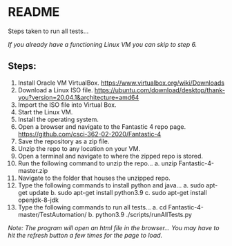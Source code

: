 # README
Steps taken to run all tests...

*If you already have a functioning Linux VM you can skip to step 6.*

## Steps:
1. Install Oracle VM VirtualBox.
	https://www.virtualbox.org/wiki/Downloads 
2. Download a Linux ISO file.
	https://ubuntu.com/download/desktop/thank-you?version=20.04.1&architecture=amd64
3. Import the ISO file into Virtual Box.
4. Start the Linux VM.
5. Install the operating system.
6. Open a browser and navigate to the Fantastic 4 repo page.
	https://github.com/csci-362-02-2020/Fantastic-4
7. Save the repository as a zip file.
8. Unzip the repo to any location on your VM.
9. Open a terminal and navigate to where the zipped repo is stored.
10. Run the following command to unzip the repo...
	a. unzip Fantastic-4-master.zip
12. Navigate to the folder that houses the unzipped repo.
13. Type the following commands to install python and java…
	a. sudo apt-get update
	b. sudo apt-get install python3.9
	c. sudo apt-get install openjdk-8-jdk
14. Type the following commands to run all tests…
	a. cd Fantastic-4-master/TestAutomation/
	b. python3.9 ./scripts/runAllTests.py

*Note: The program will open an html file in the browser...*
*You may have to hit the refresh button a few times for the page to load.*
